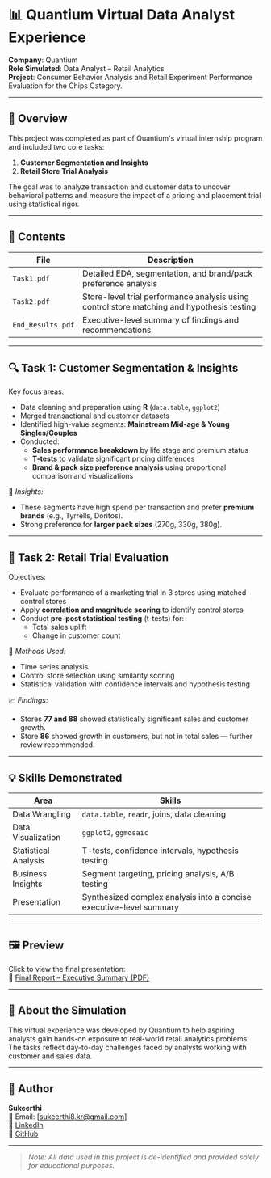 # 📊 Quantium Virtual Data Analyst Experience

**Company**: Quantium  
**Role Simulated**: Data Analyst – Retail Analytics  
**Project**: Consumer Behavior Analysis and Retail Experiment Performance Evaluation for the Chips Category.

---

## 🧠 Overview

This project was completed as part of Quantium's virtual internship program and included two core tasks:

1. **Customer Segmentation and Insights**  
2. **Retail Store Trial Analysis**

The goal was to analyze transaction and customer data to uncover behavioral patterns and measure the impact of a pricing and placement trial using statistical rigor.

---

## 📁 Contents

| File | Description |
|------|-------------|
| `Task1.pdf` | Detailed EDA, segmentation, and brand/pack preference analysis |
| `Task2.pdf` | Store-level trial performance analysis using control store matching and hypothesis testing |
| `End_Results.pdf` | Executive-level summary of findings and recommendations |

---

## 🔍 Task 1: Customer Segmentation & Insights

Key focus areas:
- Data cleaning and preparation using **R** (`data.table`, `ggplot2`)
- Merged transactional and customer datasets
- Identified high-value segments: **Mainstream Mid-age & Young Singles/Couples**
- Conducted:
  - **Sales performance breakdown** by life stage and premium status
  - **T-tests** to validate significant pricing differences
  - **Brand & pack size preference analysis** using proportional comparison and visualizations

🧩 *Insights:*
- These segments have high spend per transaction and prefer **premium brands** (e.g., Tyrrells, Doritos).
- Strong preference for **larger pack sizes** (270g, 330g, 380g).

---

## 🧪 Task 2: Retail Trial Evaluation

Objectives:
- Evaluate performance of a marketing trial in 3 stores using matched control stores
- Apply **correlation and magnitude scoring** to identify control stores
- Conduct **pre-post statistical testing** (t-tests) for:
  - Total sales uplift
  - Change in customer count

🧪 *Methods Used:*
- Time series analysis
- Control store selection using similarity scoring
- Statistical validation with confidence intervals and hypothesis testing

📈 *Findings:*
- Stores **77 and 88** showed statistically significant sales and customer growth.
- Store **86** showed growth in customers, but not in total sales — further review recommended.

---

## 💡 Skills Demonstrated

| Area | Skills |
|------|--------|
| Data Wrangling | `data.table`, `readr`, joins, data cleaning |
| Data Visualization | `ggplot2`, `ggmosaic` |
| Statistical Analysis | T-tests, confidence intervals, hypothesis testing |
| Business Insights | Segment targeting, pricing analysis, A/B testing |
| Presentation | Synthesized complex analysis into a concise executive-level summary |

---

## 🖼️ Preview

Click to view the final presentation:  
📄 [Final Report – Executive Summary (PDF)](https://github.com/KandukuriSukeerthi/Quantiam-Simulation/blob/main/End_Results.pdf)

---

## 📌 About the Simulation

This virtual experience was developed by Quantium to help aspiring analysts gain hands-on exposure to real-world retail analytics problems. The tasks reflect day-to-day challenges faced by analysts working with customer and sales data.

---

## 👤 Author

**Sukeerthi**  
📧 Email: [sukeerthi8.kr@gmail.com]  
🔗 [LinkedIn](linkedin.com/in/sukeerthi-kandukuri/)  
🐙 [GitHub](https://github.com/kandukurisukeerthi)

---

> *Note: All data used in this project is de-identified and provided solely for educational purposes.*
